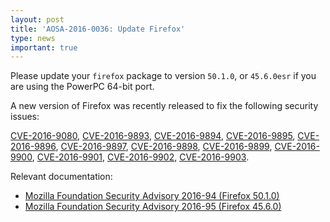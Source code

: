 ```yaml
---
layout: post
title: 'AOSA-2016-0036: Update Firefox'
type: news
important: true
---
```


Please update your `firefox` package to version `50.1.0`, or `45.6.0esr` if you are using the PowerPC 64-bit port.

A new version of Firefox was recently released to fix the following security issues:

[CVE-2016-9080](http://www.cve.mitre.org/cgi-bin/cvename.cgi?name=CVE-2016-9080), [CVE-2016-9893](http://www.cve.mitre.org/cgi-bin/cvename.cgi?name=CVE-2016-9893), [CVE-2016-9894](http://www.cve.mitre.org/cgi-bin/cvename.cgi?name=CVE-2016-9894), [CVE-2016-9895](http://www.cve.mitre.org/cgi-bin/cvename.cgi?name=CVE-2016-9895), [CVE-2016-9896](http://www.cve.mitre.org/cgi-bin/cvename.cgi?name=CVE-2016-9896), [CVE-2016-9897](http://www.cve.mitre.org/cgi-bin/cvename.cgi?name=CVE-2016-9897), [CVE-2016-9898](http://www.cve.mitre.org/cgi-bin/cvename.cgi?name=CVE-2016-9898), [CVE-2016-9899](http://www.cve.mitre.org/cgi-bin/cvename.cgi?name=CVE-2016-9899), [CVE-2016-9900](http://www.cve.mitre.org/cgi-bin/cvename.cgi?name=CVE-2016-9900), [CVE-2016-9901](http://www.cve.mitre.org/cgi-bin/cvename.cgi?name=CVE-2016-9901), [CVE-2016-9902](http://www.cve.mitre.org/cgi-bin/cvename.cgi?name=CVE-2016-9902), [CVE-2016-9903](http://www.cve.mitre.org/cgi-bin/cvename.cgi?name=CVE-2016-9903).

Relevant documentation:

- [Mozilla Foundation Security Advisory 2016-94 (Firefox 50.1.0)](https://www.mozilla.org/en-US/security/advisories/mfsa2016-94/)
- [Mozilla Foundation Security Advisory 2016-95 (Firefox 45.6.0)](https://www.mozilla.org/en-US/security/advisories/mfsa2016-95/)